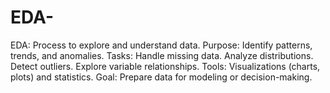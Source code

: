 # EDA-
EDA: Process to explore and understand data. Purpose: Identify patterns, trends, and anomalies. Tasks: Handle missing data. Analyze distributions. Detect outliers. Explore variable relationships. Tools: Visualizations (charts, plots) and statistics. Goal: Prepare data for modeling or decision-making.
